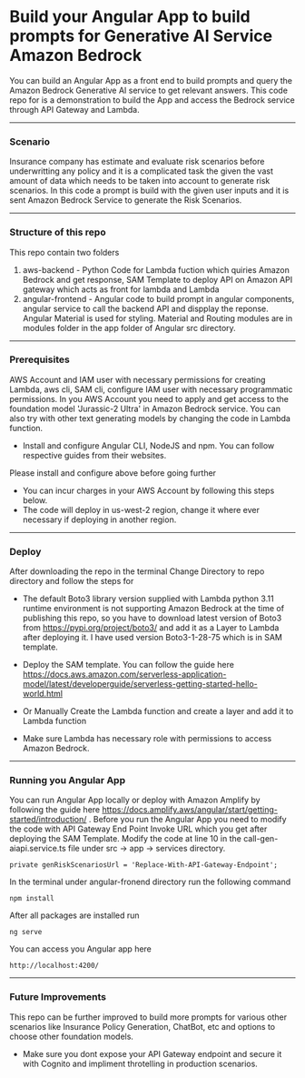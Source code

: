 # Build your Angular App to build prompts for Generative AI Service Amazon Bedrock
You can build an Angular App as a front end to build prompts and query the Amazon Bedrock Generative AI service to get relevant answers.
This code repo for is a demonstration to build the App and access the Bedrock service through API Gateway and Lambda.
___
### Scenario
Insurance company has estimate and evaluate risk scenarios before underwritting any policy and it is a complicated task the given the vast amount of data which needs to be taken into account to generate risk scenarios. In this code a prompt is build with the given user inputs and it is sent Amazon Bedrock Service to generate the Risk Scenarios.
___
### Structure of this repo
This repo contain two folders
1. aws-backend  - Python Code for Lambda fuction which quiries Amazon Bedrock and get response, SAM Template to deploy API on Amazon API gateway which acts as front for lambda and Lambda
2. angular-frontend - Angular code to build prompt in angular components, angular service to call the backend API and dispplay the reponse. Angular Material is used for styling. Material and Routing modules are in modules folder in the app folder of Angular src directory.
___
### Prerequisites
AWS Account and IAM user with necessary permissions for creating Lambda, aws cli, SAM cli, configure IAM user with necessary programmatic permissions.
In you AWS Account you need to apply and get access to the foundation model 'Jurassic-2 Ultra' in Amazon Bedrock service. You can also try with other text generating models by changing the code in Lambda function.

* Install and configure Angular CLI, NodeJS and npm. You can follow respective guides from their websites.

Please install and configure above before going further

* You can incur charges in your AWS Account by following this steps below.
* The code will deploy in us-west-2 region, change it where ever necessary if deploying in another region.
___
### Deploy
After downloading the repo in the terminal Change Directory to repo directory and follow the steps for

* The default Boto3 library version supplied with Lambda python 3.11 runtime environment is not supporting Amazon Bedrock at the time of publishing this repo, so you have to download latest version of Boto3 from https://pypi.org/project/boto3/ and add it as a Layer to Lambda after deploying it. I have used version Boto3-1-28-75 which is in SAM template.

* Deploy the SAM template. You can follow the guide here https://docs.aws.amazon.com/serverless-application-model/latest/developerguide/serverless-getting-started-hello-world.html

* Or Manually Create the Lambda function and create a layer and add it to Lambda function

* Make sure Lambda has necessary role with permissions to access Amazon Bedrock.
___
### Running you Angular App
You can run Angular App locally or deploy with Amazon Amplify by following the guide here https://docs.amplify.aws/angular/start/getting-started/introduction/ .
Before you run the Angular App you need to modify the code with API Gateway End Point Invoke URL which you get after deploying the SAM Template.
Modify the code at line 10 in the call-gen-aiapi.service.ts file under src -> app -> services directory.

<pre><code>private genRiskScenariosUrl = 'Replace-With-API-Gateway-Endpoint';</pre></code>

In the terminal under angular-fronend directory run the following command

<pre><code>npm install</pre></code>

After all packages are installed run

<pre><code>ng serve</pre></code>

You can access you Angular app here
<pre><code>http://localhost:4200/</pre></code>

___
### Future Improvements
This repo can be further improved to build more prompts for various other scenarios like Insurance Policy Generation, ChatBot, etc and options to choose other foundation models.

* Make sure you dont expose your API Gateway endpoint and secure it with Cognito and impliment throtelling in production scenarios.